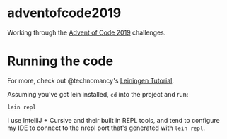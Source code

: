 # adventofcode2019

Working through the [Advent of Code 2019](https://adventofcode.com/2019) challenges.

# Running the code
For more, check out @technomancy's [Leiningen Tutorial](https://github.com/technomancy/leiningen/blob/master/doc/TUTORIAL.md#running-code).

Assuming you've got lein installed, `cd` into the project and run:
```
lein repl 
```

I use IntelliJ + Cursive and their built in REPL tools, and tend to configure my IDE to connect to the nrepl port that's generated with `lein repl`.